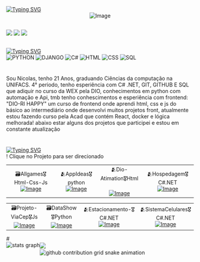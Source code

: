 
<div align ="left">
<a href="https://git.io/typing-svg"><img src="https://readme-typing-svg.demolab.com?font=Press+Start+2P&size=18&pause=1000&color=9E2EFF&width=435center=true&vCenter=true&lines=My+name+Nicolas;Welcome+my+portfolio" alt="Typing SVG" /></a>
  
<div align = "center">
  <img width="1584" height="396" alt="Image" src="https://github.com/user-attachments/assets/1f794343-ceb4-4762-ad07-fe23cab62108" />
</div>

##
<div align = "left">
  <a href="https://instagram.com/nikke9689" target="_blank"><img src="https://img.shields.io/badge/-Instagram-9400D3?style=for-the-badge&logo=instagram&logoColor=white" target="_blank"></a>
  <a href="https://www.linkedin.com/in/nicolas-oliveira-8b12a02b5/" target="_blank"><img src="https://img.shields.io/badge/-Linkedin-9400D3?style=for-the-badge&logo=linkedin&logoColor=white" target="_blank"></a>
  <a href="ffnicolaf13@gmail.com" target="_blank"><img src="https://img.shields.io/badge/-Gmail-9400D3?style=for-the-badge&logo=gmail&logoColor=white" target="_blank"></a>
</div>

##

<div align = "left">
<a href="https://git.io/typing-svg"><img src="https://readme-typing-svg.demolab.com?font=Fira+Code&size=22&pause=1000&color=9E29F7&width=435&lines=My+technologies" alt="Typing SVG" /></a>
</div>
<div align ="left">
<img alt="PYTHON"src="https://img.shields.io/badge/Python-%234B275F.svg?style=for-the-badge&logo=python&logoColor=purple"/>
<img alt="DJANGO"src="https://img.shields.io/badge/Django-%234B275F.svg?style=for-the-badge&logo=django&logoColor=purple"/>
<img alt="C#"src="https://img.shields.io/badge/c%23-%234B275F.svg?style=for-the-badge&logo=c-sharp&logoColor=purple"/>
<img alt="HTML"src="https://img.shields.io/badge/Html-%234B275F.svg?style=for-the-badge&logo=html&logoColor=purple"/>
<img alt="CSS"src="https://img.shields.io/badge/Css-%234B275F.svg?style=for-the-badge&logo=css&logoColor=purple"/>
<img alt="SQL"src="https://img.shields.io/badge/Sql-%234B275F.svg?style=for-the-badge&logo=sql&logoColor=purple"/>
</div>


#
<div>
  <p style="text-align: left;"> Sou Nicolas, tenho 21 Anos,  graduando Ciências da computação na UNIFACS. 4° periodo, tenho esperiência com C# .NET, GIT, GITHUB E SQL que adiquir no curso da WEX pela DIO, conhecimentos em python com automação e Api, tmb tenho conhescimentos e esperiência com frontend: "DIO-RI HAPPY" um curso de frontend onde aprendi html, css e js do básico ao intermediário onde desenvolvi muitos projetos front, atualmente estou fazendo curso pela Acad que contém React, docker e  lógica melhorada! abaixo estar alguns dos projetos que participei e estou em constante atualização</p>
</div>

#

<div align="left">
 <a href="https://git.io/typing-svg"><img src="https://readme-typing-svg.herokuapp.com?font=&size=17&duration=3000&pause=1000&color=53FF84&width=435&lines=Projetos+e+Comtribui%C3%A7%C3%B5es" alt="Typing SVG" /></a>
</div>
<table>
  <tr>
   <p">! Clique no Projeto para ser direcionado</p>
    <td align="center">
      🗃️Allgames🎖️Html-Css-Js<br>
      <a href="https://github.com/nicoladeveloper/AllGames/blob/main/README.md">
        <img  width="250" alt="Image" src="https://github.com/user-attachments/assets/86528196-52c9-4a03-a3d4-41947a91788e"/>
      </a>
    </td>
  <td align="center">
   🫂AppIdeas🎖️python<br>
    <a href="https://github.com/nicoladeveloper/app-ideas/blob/master/Projects/1-Beginner/Password-generator-App.md">
    <img width="250"  alt="Image" src="https://github.com/user-attachments/assets/a7b47a69-0693-452d-a465-1c58ea0dc05f"></a>
      </td>
    <td align="center">
    🫂Dio-Atimation🎖️Html<br>
      <br>
      <a href="https://github.com/digitalinnovationone/dio-lab-open-source/blob/main/community/nicoladeveloper.md">
      <img width="250" alt="Image" src="https://github.com/user-attachments/assets/89a67c93-16c4-4868-92c7-a7ce87d7f164" />
      </a>
    </td>
      </td>
      <td align = "center">
      🫂Hospedagem🎖️C#.NET<br>
        <a href="https://github.com/nicoladeveloper/Sistema-de-Hopedagem">
          <img width="250"alt="Image" src="https://github.com/user-attachments/assets/eafc5778-ce6c-4782-b797-3d4f4da4fbd6" /></a>
      </td>
  </tr>
</table>

<table>
<tr>
   <td align = "center">
  🗃️Projeto-ViaCep🎖️Js<br>
    <a href="https://github.com/nicoladeveloper/ViaCepProjeto/blob/main/README.md">
    <img width="250"  alt="Image" src="https://github.com/user-attachments/assets/28ec2ad6-077f-4119-9b18-758411ad1433" />
    </td>
<td align="center">
      🗃️DataShow🎖️Python<br>
      <a href="https://github.com/nicoladeveloper/DataShow/blob/main/README.md">
        <img width="250" alt="Image" src="https://github.com/user-attachments/assets/963069d1-c1ff-412c-a9e7-8d5af332ac21"  />
      </a>
  </td> 
      <td align="center">
     🫂Estacionamento-🎖️C#.NET<br>
      <a href="https://github.com/nicoladeveloper/trilha-net-fundamentos-desafio">
      <img width="250" alt="Image" src="https://github.com/user-attachments/assets/10cd3b95-faa8-4f2e-9f75-d4b7da42253f" />
      </a>
      </td>
      <td align ="center">
        🫂SistemaCelulares🎖️C#.NET<br>
        <a href="https://github.com/nicoladeveloper/Sistema-Celulares-Poo">
        <img width="250" alt="Image" src="https://github.com/user-attachments/assets/9dddda37-eb28-49a9-b081-4d76d8ab7894" /></a>
        </td>
</tr>
</table>
#

<div>
<img align = "left"src="https://github-readme-stats.vercel.app/api?username=nicoladeveloper&hide_title=false&hide_rank=false&show_icons=true&include_all_commits=true&count_private=true&disable_animations=false&theme=tokyonight&locale=en&hide_border=false" height="150" alt="stats graph"/>
  <img align= "center" height="200" src="https://github.com/user-attachments/assets/cd14cf74-77aa-4b90-a8a5-48b2dda7ebe3"/>
</div>

<div>
<picture align="center">
<source media="(prefers-color-scheme: dark)" srcset="https://raw.githubusercontent.com/nicoladeveloper/nicoladeveloper/output/github-contribution-grid-snake-dark.svg">
<source media="(prefers-color-scheme: light)" srcset="https://raw.githubusercontent.com/nicoladeveloper/nicoladeveloper/output/github-contribution-grid-snake-dark.svg">
<img align="center" alt="github contribution grid snake animation" src="https://raw.githubusercontent.com/nicoladeveloper/nicoladeveloper/output/github-contribution-grid-snake.svg">
</div>
